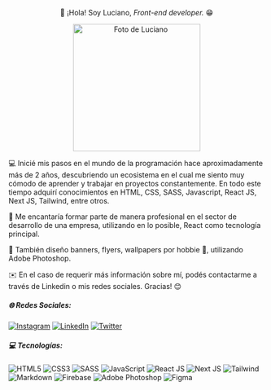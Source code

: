<p align="center">👋 ¡Hola! Soy Luciano, <i>Front-end developer.</i> 😁</p>

<p align="center">
  <img src="https://scontent.fcnq2-1.fna.fbcdn.net/v/t1.6435-1/99428083_245972526627962_7865954520671453184_n.jpg?stp=dst-jpg_p240x240&_nc_cat=105&ccb=1-7&_nc_sid=7206a8&_nc_ohc=IA16HlDiLV0AX9E8OyZ&_nc_ht=scontent.fcnq2-1.fna&oh=00_AfAd112CGN703ZpFwSwHGoigm7zwPJwPIElX_6T7OuMerg&oe=649DBB8C" alt="Foto de Luciano" width="250px" height="250px">
</p>


<p>
    💻 Inicié mis pasos en el mundo de la programación hace aproximadamente más de 2 años, descubriendo un ecosistema en el cual me siento muy cómodo de aprender y trabajar en proyectos constantemente. En todo este tiempo adquirí conocimientos en HTML, CSS, SASS, Javascript, React JS, Next JS, Tailwind, entre otros.
</p>

<p>
    🎯 Me encantaría formar parte de manera profesional en el sector de desarrollo de una empresa, utilizando en lo posible, React como tecnología principal.
</p>
<p>
    🎨 También diseño banners, flyers, wallpapers por hobbie 🤪, utilizando Adobe Photoshop.
</p>
<p>
    ✉️ En el caso de requerir más información sobre mí, podés contactarme a través de Linkedin o mis redes sociales. Gracias! 😊
</p>


##### 🌐 Redes Sociales:
[![Instagram](https://img.shields.io/badge/Instagram-%23E4405F.svg?logo=Instagram&logoColor=white)](https://instagram.com/luchofseven) [![LinkedIn](https://img.shields.io/badge/LinkedIn-%230077B5.svg?logo=linkedin&logoColor=white)](https://linkedin.com/in/luchofseven) [![Twitter](https://img.shields.io/badge/Twitter-%231DA1F2.svg?logo=Twitter&logoColor=white)](https://twitter.com/luchofseven) 

##### 💻 Tecnologías:
![HTML5](https://img.shields.io/badge/html5-%23E34F26.svg?style=for-the-badge&logo=html5&logoColor=white) ![CSS3](https://img.shields.io/badge/css3-%231572B6.svg?style=for-the-badge&logo=css3&logoColor=white) ![SASS](https://img.shields.io/badge/SASS-hotpink.svg?style=for-the-badge&logo=SASS&logoColor=white) ![JavaScript](https://img.shields.io/badge/javascript-%23323330.svg?style=for-the-badge&logo=javascript&logoColor=%23F7DF1E) ![React JS](https://img.shields.io/badge/react-%2320232a.svg?style=for-the-badge&logo=react&logoColor=%2361DAFB) ![Next JS](https://img.shields.io/badge/Next-black?style=for-the-badge&logo=next.js&logoColor=white) ![Tailwind](https://img.shields.io/badge/tailwindcss-%2338B2AC.svg?style=for-the-badge&logo=tailwind-css&logoColor=white) ![Markdown](https://img.shields.io/badge/markdown-%23000000.svg?style=for-the-badge&logo=markdown&logoColor=white) ![Firebase](https://img.shields.io/badge/firebase-%23039BE5.svg?style=for-the-badge&logo=firebase) ![Adobe Photoshop](https://img.shields.io/badge/adobephotoshop-%2331A8FF.svg?style=for-the-badge&logo=adobephotoshop&logoColor=white) 	![Figma](https://img.shields.io/badge/figma-%23F24E1E.svg?style=for-the-badge&logo=figma&logoColor=white)

